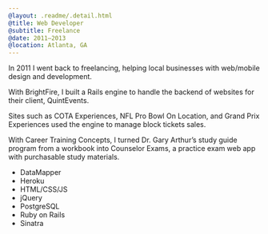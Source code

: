 ```yaml
---
@layout: .readme/.detail.html
@title: Web Developer
@subtitle: Freelance
@date: 2011–2013
@location: Atlanta, GA
---
```

<!-- Nov 11 - Feb 13 -->

In 2011 I went back to freelancing, helping local businesses with web/mobile
design and development.

With BrightFire, I built a Rails engine to handle the backend of websites for
their client, QuintEvents.

Sites such as COTA Experiences, NFL Pro Bowl On Location, and Grand Prix
Experiences used the engine to manage block tickets sales.

With Career Training Concepts, I turned Dr. Gary Arthur’s study guide program
from a workbook into Counselor Exams, a practice exam web app with purchasable
study materials.

- DataMapper
- Heroku
- HTML/CSS/JS
- jQuery
- PostgreSQL
- Ruby on Rails
- Sinatra
